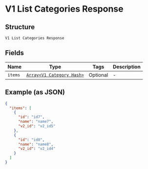 
# V1 List Categories Response

## Structure

`V1 List Categories Response`

## Fields

| Name | Type | Tags | Description |
|  --- | --- | --- | --- |
| `items` | [`Array<V1 Category Hash>`](/doc/models/v1-category.md) | Optional | - |

## Example (as JSON)

```json
{
  "items": [
    {
      "id": "id7",
      "name": "name7",
      "v2_id": "v2_id5"
    },
    {
      "id": "id8",
      "name": "name8",
      "v2_id": "v2_id4"
    }
  ]
}
```

